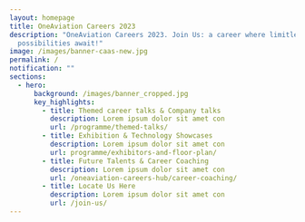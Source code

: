```yaml
---
layout: homepage
title: OneAviation Careers 2023
description: "OneAviation Careers 2023. Join Us: a career where limitless
  possibilities await!"
image: /images/banner-caas-new.jpg
permalink: /
notification: ""
sections:
  - hero:
      background: /images/banner_cropped.jpg
      key_highlights:
        - title: Themed career talks & Company talks
          description: Lorem ipsum dolor sit amet con
          url: /programme/themed-talks/
        - title: Exhibition & Technology Showcases
          description: Lorem ipsum dolor sit amet con
          url: programme/exhibitors-and-floor-plan/
        - title: Future Talents & Career Coaching
          description: Lorem ipsum dolor sit amet con
          url: /oneaviation-careers-hub/career-coaching/
        - title: Locate Us Here
          description: Lorem ipsum dolor sit amet con
          url: /join-us/
---
```

